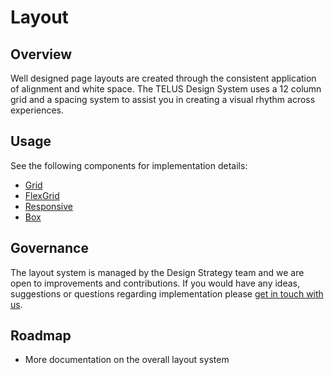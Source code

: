 # Layout

## Overview

Well designed page layouts are created through the consistent application of alignment and white space. The TELUS Design 
System uses a 12 column grid and a spacing system to assist you in creating a visual rhythm across experiences.

## Usage

See the following components for implementation details:

* [Grid](ref:///components/index.html#grid)
* [FlexGrid](ref:///components/index.html#flexgrid)
* [Responsive](ref:///components/index.html#responsive)
* [Box](ref:///components/index.html#box)


## Governance

The layout system is managed by the Design Strategy team and we are open to improvements and contributions. If you would 
have any ideas, suggestions or questions regarding implementation please [get in touch with us](/support.md).


## Roadmap

* More documentation on the overall layout system
